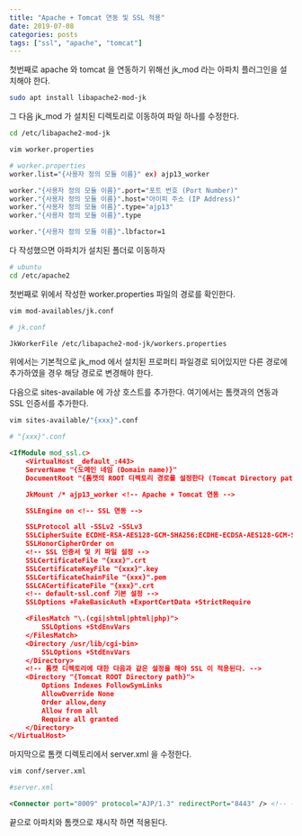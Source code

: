 ```yaml
---
title: "Apache + Tomcat 연동 및 SSL 적용"
date: 2019-07-08
categories: posts
tags: ["ssl", "apache", "tomcat"]
---
```


첫번째로 apache 와 tomcat 을 연동하기 위해선 jk_mod 라는 아파치 플러그인을 설치해야 한다.

```bash
sudo apt install libapache2-mod-jk
```
그 다음 jk_mod 가 설치된 디렉토리로 이동하여 파일 하나를 수정한다.
```bash
cd /etc/libapache2-mod-jk

vim worker.properties

# worker.properties
worker.list="{사용자 정의 모듈 이름}" ex) ajp13_worker

worker."{사용자 정의 모듈 이름}".port="포트 번호 (Port Number)"
worker."{사용자 정의 모듈 이름}".host="아이피 주소 (IP Address)"
worker."{사용자 정의 모듈 이름}".type="ajp13"
worker."{사용자 정의 모듈 이름}".type

worker."{사용자 정의 모듈 이름}".lbfactor=1
```

다 작성했으면 아파치가 설치된 폴더로 이동하자
```bash
# ubuntu
cd /etc/apache2
```
첫번째로 위에서 작성한 worker.properties 파일의 경로를 확인한다.
```bash
vim mod-availables/jk.conf

# jk.conf

JkWorkerFile /etc/libapache2-mod-jk/workers.properties 
```
위에서는 기본적으로 jk_mod 에서 설치된 프로퍼티 파일경로 되어있지만 다른 경로에 추가하였을 경우 해당 경로로 변경해야 한다.

다음으로 sites-available 에 가상 호스트를 추가한다.
여기에서는 톰캣과의 연동과 SSL 인증서를 추가한다.
```bash
vim sites-available/"{xxx}".conf

# "{xxx}".conf
```
```xml
<IfModule mod_ssl.c>
    <VirtualHost _default_:443>
    ServerName "{도메인 네임 (Domain name)}"
    DocumentRoot "{톰캣의 ROOT 디렉토리 경로를 설정한다 (Tomcat Directory path)}"

    JkMount /* ajp13_worker <!-- Apache + Tomcat 연동 -->

    SSLEngine on <!-- SSL 연동 -->

    SSLProtocol all -SSLv2 -SSLv3
    SSLCipherSuite ECDHE-RSA-AES128-GCM-SHA256:ECDHE-ECDSA-AES128-GCM-SHA256:ECDHE-RSA-AES256-GCM-SHA384:ECDHE-ECDSA-AES256-GCM-SHA384:DHE-RSA-AES128-GCM-SHA256:DHE-DSS-AES128-GCM-SHA256:kEDH+AESGCM:ECDHE-RSA-AES128-SHA256:ECDHE-ECDSA-AES128-SHA256:ECDHE-RSA-AES128-SHA:ECDHE-ECDSA-AES128-SHA:ECDHE-RSA-AES256-SHA384:ECDHE-ECDSA-AES256-SHA384:ECDHE-RSA-AES256-SHA:ECDHE-ECDSA-AES256-SHA:DHE-RSA-AES128-SHA256:DHE-RSA-AES128-SHA:DHE-DSS-AES128:DHES-RSA-AES256-SHA:DHE-RSA-AES256-SHA:AES128-GCM-SHA256:AES256-GCM-SHA384:AES128-SHA256:AES256-SHA256:AES128-SHAAES256-SHA:AES:CAMESIA:DES-CBC3-SHA:!aNULL:!eNULL:!EXPORT:!DES:!RC4:!MD5:!PSK:!aECDH:!EDH-DSS-DES-CBC3-SHA:!EDH-RSA-DES-CBC3-SHA:!KRB5-DES-CBC3-SHA
    SSLHonorCipherOrder on
    <!-- SSL 인증서 및 키 파일 설정 -->
    SSLCertificateFile "{xxx}".crt
    SSLCertificateKeyFile "{xxx}".key
    SSLCertificateChainFile "{xxx}".pem
    SSLCACertificateFile "{xxx}".crt
    <!-- default-ssl.conf 기본 설정 -->
    SSLOptions +FakeBasicAuth +ExportCertData +StrictRequire

    <FilesMatch "\.(cgi|shtml|phtml|php)">
        SSLOptions +StdEnvVars
    </FilesMatch>
    <Directory /usr/lib/cgi-bin>
        SSLOptions +StdEnvVars
    </Directory>
    <!-- 톰캣 디렉토리에 대한 다음과 같은 설정을 해야 SSL 이 적용된다. -->
    <Directory "{Tomcat ROOT Directory path}">
        Options Indexes FollowSymLinks
        AllowOverride None
        Order allow,deny
        Allow from all
        Require all granted
    </Directory>
</VirtualHost>
```
마지막으로 톰캣 디렉토리에서 server.xml 을 수정한다.
```bash
vim conf/server.xml

#server.xml
```
```xml
<Connector port="8009" protocol="AJP/1.3" redirectPort="8443" /> <!-- 주석 제거 -->
```

끝으로 아파치와 톰캣으로 재시작 하면 적용된다.
